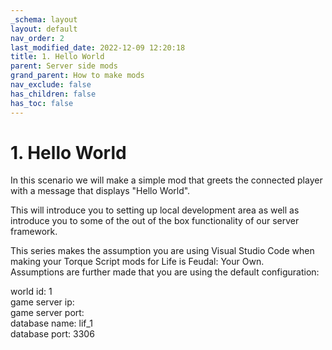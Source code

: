 ```yaml
---
_schema: layout
layout: default
nav_order: 2
last_modified_date: 2022-12-09 12:20:18
title: 1. Hello World
parent: Server side mods
grand_parent: How to make mods
nav_exclude: false
has_children: false
has_toc: false
---
```

# 1\. Hello World

In this scenario we will make a simple mod that greets the connected player with a message that displays "Hello World".

This will introduce you to setting up local development area as well as introduce you to some of the out of the box functionality of our server framework.

This series makes the assumption you are using Visual Studio Code when making your Torque Script mods for Life is Feudal: Your Own.<br>Assumptions are further made that you are using the default configuration:

world id: 1<br>game server ip:<br>game server port:<br>database name: lif\_1<br>database port: 3306<br>​​​​​​​​​